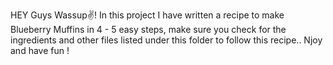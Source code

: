 HEY Guys Wassup✌!
In this project I have written a recipe to make Blueberry Muffins in 4 - 5 easy steps, make sure you check for the ingredients and other files listed under this folder to follow this recipe.. Njoy and have fun ! 

